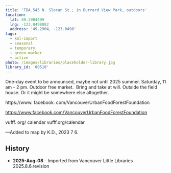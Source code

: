 ```yaml
---
title: 'TBA.545 N. Slocan St.; in Burrard View Park, outdoors'
location:
  lat: 49.2904499
  lng: -123.0498082
  address: '49.2904, -123.0498'
tags:
  - kml-import
  - seasonal
  - temporary
  - green-marker
  - active
photo: /images/libraries/placeholder-library.jpg
library_id: '00510'
---
```

One-day event to be announced, maybe not until 2025 summer.
Saturday, 11 am - 2 pm.
Outdoor free market.  Bring and take at will.
Outside the field house.
Or it might be somewhere else altogether.

https://www. facebook. com/VancouverUrbanFoodForestFoundation

https://www.facebook.com/VancouverUrbanFoodForestFoundation

vufff. org/ calendar
vufff.org/calendar

—Added to map by K.D., 2023 7 6.  

## History
- **2025-Aug-08** - Imported from Vancouver Little Libraries 2025.8.6.revision

